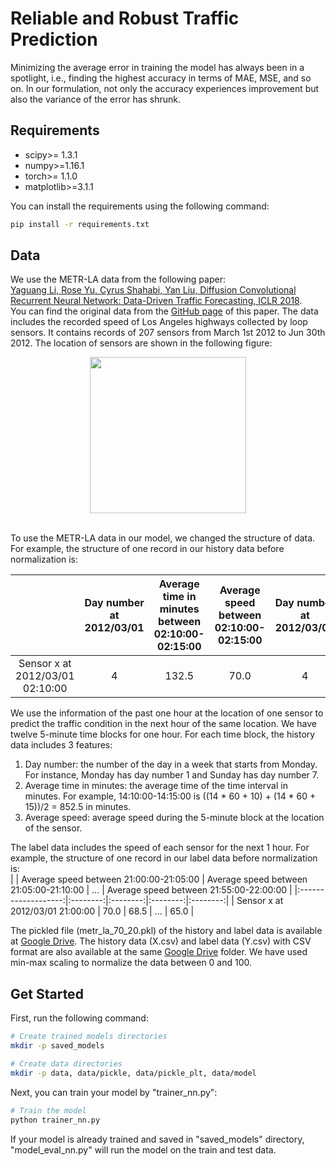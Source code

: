 # Reliable and Robust Traffic Prediction

Minimizing the average error in training the model has always been in a spotlight, i.e., finding the highest accuracy in terms of MAE, MSE, and so on. In our formulation, not only the accuracy experiences improvement but also the variance of the error has shrunk.


## Requirements
- scipy>= 1.3.1
- numpy>=1.16.1
- torch>= 1.1.0
- matplotlib>=3.1.1

You can install the requirements using the following command:
```bash
pip install -r requirements.txt
```

## Data
We use the METR-LA data from the following paper:<br>
[Yaguang Li, Rose Yu, Cyrus Shahabi, Yan Liu, Diffusion Convolutional Recurrent Neural Network: Data-Driven Traffic Forecasting, ICLR 2018](https://arxiv.org/abs/1707.01926).<br> 
You can find the original data from the [GitHub page](https://github.com/liyaguang/DCRNN) of this paper.
The data includes the recorded speed of Los Angeles highways collected by loop sensors. It contains records of 207 sensors from March 1st 2012 to Jun 30th 2012. The location of sensors are shown in the following figure: <br>

<p align="center">
  <img width="250" height="250" src="https://github.com/ghafeleb/TrafficPrediciton_MinMaxPercentage/blob/master/figures/METR-LA.JPG">
</p><br>
To use the METR-LA data in our model, we changed the structure of data. For example, the structure of one record in our history data before normalization is:<br>

|                     | Day number at 2012/03/01 | Average time in minutes between 02:10:00-02:15:00 | Average speed between 02:10:00-02:15:00 | Day number at 2012/03/01 | ... | Average speed between 03:05:00-03:10:00 |
|:-------------------:|:--------:|:--------:|:--------:|:--------:|:--------:|:--------:|
| Sensor x at 2012/03/01 02:10:00 |   4   |   132.5   |   70.0   |   4   |    ...   |   65.0   |

We use the information of the past one hour at the location of one sensor to predict the traffic condition in the next hour of the same location. We have twelve 5-minute time blocks for one hour. For each time block, the history data includes 3 features:
1. Day number: the number of the day in a week that starts from Monday. For instance, Monday has day number 1 and Sunday has day number 7.
2. Average time in minutes: the average time of the time interval in minutes. For example, 14:10:00-14:15:00 is ((14 * 60 + 10) + (14 * 60 + 15))/2 = 852.5 in minutes.
3. Average speed: average speed during the 5-minute block at the location of the sensor.

The label data includes the speed of each sensor for the next 1 hour. For example, the structure of one record in our label data before normalization is:<br>
|                     | Average speed between 21:00:00-21:05:00 | Average speed between 21:05:00-21:10:00 | ... | Average speed between 21:55:00-22:00:00 |
|:-------------------:|:--------:|:--------:|:--------:|:--------:|
| Sensor x at 2012/03/01 21:00:00 |   70.0   |   68.5   | ...  |   65.0   |

The pickled file (metr_la_70_20.pkl) of the history and label data is available at [Google Drive](https://drive.google.com/drive/folders/18edZ3gsBkukyir8r0t8cCGBwWHQZs-k9?usp=sharing). The history data (X.csv) and label data (Y.csv) with CSV format are also available at the same [Google Drive](https://drive.google.com/drive/folders/18edZ3gsBkukyir8r0t8cCGBwWHQZs-k9?usp=sharing) folder. We have used min-max scaling to normalize the data between 0 and 100.

## Get Started
First, run the following command:
```bash
# Create trained models directories
mkdir -p saved_models

# Create data directories
mkdir -p data, data/pickle, data/pickle_plt, data/model
```
Next, you can train your model by "trainer_nn.py":
```bash
# Train the model
python trainer_nn.py
```
If your model is already trained and saved in "saved_models" directory, "model_eval_nn.py" will run the model on the train and test data.

